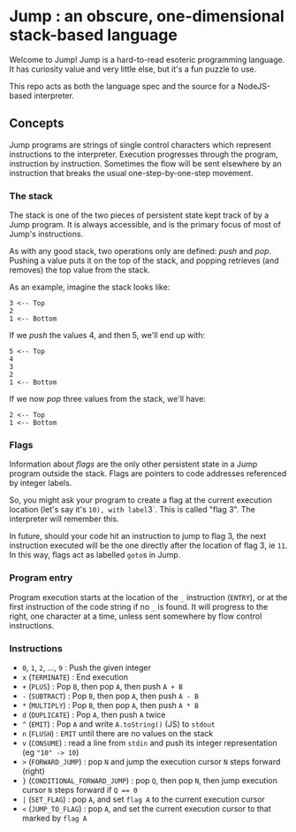 # Jump : an obscure, one-dimensional stack-based language

Welcome to Jump! Jump is a hard-to-read esoteric programming language.
It has curiosity value and very little else, but it's a fun puzzle to use.

This repo acts as both the language spec and the source for a NodeJS-based interpreter.

## Concepts

Jump programs are strings of single control characters which represent instructions to the interpreter.
Execution progresses through the program, instruction by instruction. Sometimes the flow will be sent elsewhere
by an instruction that breaks the usual one-step-by-one-step movement.

### The stack

The stack is one of the two pieces of persistent state kept track of by a Jump program.
It is always accessible, and is the primary focus of most of Jump's instructions.

As with any good stack, two operations only are defined: _push_ and _pop_. Pushing a value puts it on the top of the stack,
and popping retrieves (and removes) the top value from the stack.

As an example, imagine the stack looks like:

```
3 <-- Top
2
1 <-- Bottom
```

If we _push_ the values 4, and then 5, we'll end up with:

```
5 <-- Top
4
3
2
1 <-- Bottom
```

If we now _pop_ three values from the stack, we'll have:

```
2 <-- Top
1 <-- Bottom
```

### Flags

Information about _flags_ are the only other persistent state in a Jump program outside the stack.
Flags are pointers to code addresses referenced by integer labels.

So, you might ask your program to create a flag at the current execution location (let's say it's `10), with label`3`.
This is called "flag 3". The interpreter will remember this.

In future, should your code hit an instruction to jump to flag 3, the next instruction executed will be the one directly after
the location of flag 3, ie `11`. In this way, flags act as labelled `goto`s in Jump.

### Program entry

Program execution starts at the location of the `_` instruction (`ENTRY`), or at the first instruction of the code string if no `_` is found.
It will progress to the right, one character at a time, unless sent somewhere by flow control instructions.

### Instructions

- `0`, `1`, `2`, ..., `9` : Push the given integer
- `x` (`TERMINATE`) : End execution
- `+` (`PLUS`) : Pop `B`, then pop `A`, then push `A + B`
- `-` (`SUBTRACT`) : Pop `B`, then pop `A`, then push `A - B`
- `*` (`MULTIPLY`) : Pop `B`, then pop `A`, then push `A * B`
- `d` (`DUPLICATE`) : Pop `A`, then push `A` twice
- `^` (`EMIT`) : Pop `A` and write `A.toString()` (JS) to `stdout`
- `n` (`FLUSH`) : `EMIT` until there are no values on the stack
- `v` (`CONSUME`) : read a line from `stdin` and push its integer representation (eg `"10" -> 10`)
- `>` (`FORWARD_JUMP`) : pop `N` and jump the execution cursor `N` steps forward (right)
- `}` (`CONDITIONAL_FORWARD_JUMP`) : pop `Q`, then pop `N`, then jump execution cursor `N` steps forward if `Q == 0`
- `|` (`SET_FLAG`) : pop `A`, and set `flag A` to the current execution cursor
- `<` (`JUMP_TO_FLAG`) : pop `A`, and set the current execution cursor to that marked by `flag A`
